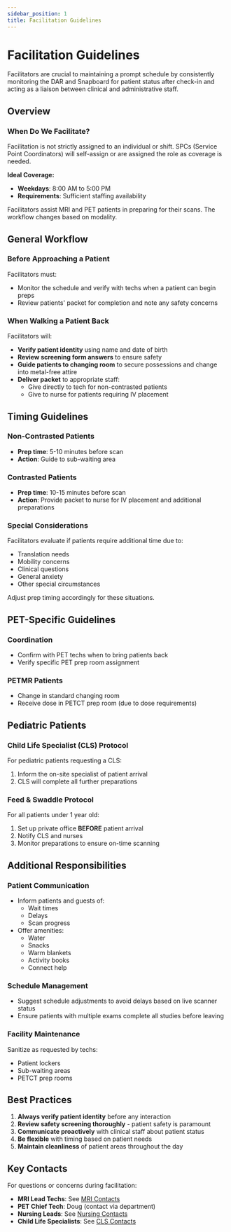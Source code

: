 ```yaml
---
sidebar_position: 1
title: Facilitation Guidelines
---
```


# Facilitation Guidelines

Facilitators are crucial to maintaining a prompt schedule by consistently monitoring the DAR and Snapboard for patient status after check-in and acting as a liaison between clinical and administrative staff.

## Overview

### When Do We Facilitate?

Facilitation is not strictly assigned to an individual or shift. SPCs (Service Point Coordinators) will self-assign or are assigned the role as coverage is needed. 

**Ideal Coverage:**
- **Weekdays**: 8:00 AM to 5:00 PM
- **Requirements**: Sufficient staffing availability

Facilitators assist MRI and PET patients in preparing for their scans. The workflow changes based on modality.

## General Workflow

### Before Approaching a Patient

Facilitators must:
- Monitor the schedule and verify with techs when a patient can begin preps
- Review patients' packet for completion and note any safety concerns

### When Walking a Patient Back

Facilitators will:
- **Verify patient identity** using name and date of birth
- **Review screening form answers** to ensure safety
- **Guide patients to changing room** to secure possessions and change into metal-free attire
- **Deliver packet** to appropriate staff:
  - Give directly to tech for non-contrasted patients
  - Give to nurse for patients requiring IV placement

## Timing Guidelines

### Non-Contrasted Patients
- **Prep time**: 5-10 minutes before scan
- **Action**: Guide to sub-waiting area

### Contrasted Patients
- **Prep time**: 10-15 minutes before scan
- **Action**: Provide packet to nurse for IV placement and additional preparations

### Special Considerations
Facilitators evaluate if patients require additional time due to:
- Translation needs
- Mobility concerns
- Clinical questions
- General anxiety
- Other special circumstances

Adjust prep timing accordingly for these situations.

## PET-Specific Guidelines

### Coordination
- Confirm with PET techs when to bring patients back
- Verify specific PET prep room assignment

### PETMR Patients
- Change in standard changing room
- Receive dose in PETCT prep room (due to dose requirements)

## Pediatric Patients

### Child Life Specialist (CLS) Protocol
For pediatric patients requesting a CLS:
1. Inform the on-site specialist of patient arrival
2. CLS will complete all further preparations

### Feed & Swaddle Protocol
For all patients under 1 year old:
1. Set up private office **BEFORE** patient arrival
2. Notify CLS and nurses
3. Monitor preparations to ensure on-time scanning

## Additional Responsibilities

### Patient Communication
- Inform patients and guests of:
  - Wait times
  - Delays
  - Scan progress
- Offer amenities:
  - Water
  - Snacks
  - Warm blankets
  - Activity books
  - Connect help

### Schedule Management
- Suggest schedule adjustments to avoid delays based on live scanner status
- Ensure patients with multiple exams complete all studies before leaving

### Facility Maintenance
Sanitize as requested by techs:
- Patient lockers
- Sub-waiting areas
- PETCT prep rooms

## Best Practices

1. **Always verify patient identity** before any interaction
2. **Review safety screening thoroughly** - patient safety is paramount
3. **Communicate proactively** with clinical staff about patient status
4. **Be flexible** with timing based on patient needs
5. **Maintain cleanliness** of patient areas throughout the day

## Key Contacts

For questions or concerns during facilitation:
- **MRI Lead Techs**: See [MRI Contacts](/docs/facilities/contacts#mri-leads)
- **PET Chief Tech**: Doug (contact via department)
- **Nursing Leads**: See [Nursing Contacts](/docs/facilities/contacts#nursing)
- **Child Life Specialists**: See [CLS Contacts](/docs/facilities/contacts#cls)